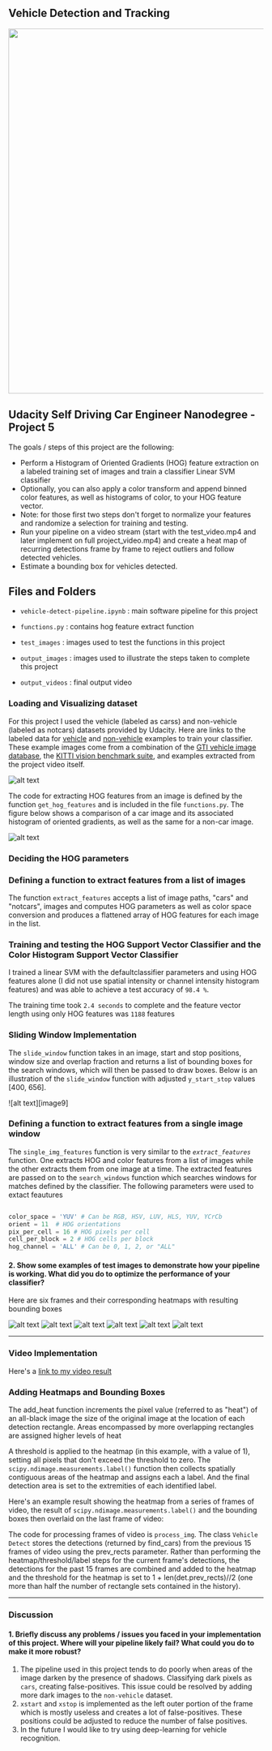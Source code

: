 [//]: # (Image References)
[image1]: ./output_images/data_visualization.png
[image2]: ./output_images/hog_visualization.png
[image3]: ./output_images/multiscale_detection_testimg1.png
[image4]: ./output_images/multiscale_detection_testimg1.png
[image5]: ./output_images/multiscale_detection_testimg1.png
[image6]: ./output_images/multiscale_detection_testimg1.png
[image7]: ./output_images/multiscale_detection_testimg1.png
[image8]: ./output_images/multiscale_detection_testimg1.png


## Vehicle Detection and Tracking

<p align="center"> 
<img src="./misc/project_vid.gif" width = "720">
</p>

## Udacity Self Driving Car Engineer Nanodegree - Project 5

The goals / steps of this project are the following:

* Perform a Histogram of Oriented Gradients (HOG) feature extraction on a labeled training set of images and train a classifier Linear SVM classifier
* Optionally, you can also apply a color transform and append binned color features, as well as histograms of color, to your HOG feature vector. 
* Note: for those first two steps don't forget to normalize your features and randomize a selection for training and testing.
* Run your pipeline on a video stream (start with the test_video.mp4 and later implement on full project_video.mp4) and create a heat map of recurring detections frame by frame to reject outliers and follow detected vehicles.
* Estimate a bounding box for vehicles detected.


## Files and Folders

* `vehicle-detect-pipeline.ipynb` : main software pipeline for this project 

* `functions.py`  : contains hog feature extract function

* `test_images` : images used to test the functions in this project

* `output_images` : images used to illustrate the steps taken to complete this project

* `output_videos` : final output video 

### Loading and Visualizing dataset
For this project I used the vehicle (labeled as carss) and non-vehicle (labeled as notcars) datasets provided by Udacity. Here are links to the labeled data for [vehicle](https://s3.amazonaws.com/udacity-sdc/Vehicle_Tracking/vehicles.zip) and [non-vehicle](https://s3.amazonaws.com/udacity-sdc/Vehicle_Tracking/non-vehicles.zip) examples to train your classifier.  These example images come from a combination of the [GTI vehicle image database](http://www.gti.ssr.upm.es/data/Vehicle_database.html), the [KITTI vision benchmark suite](http://www.cvlibs.net/datasets/kitti/), and examples extracted from the project video itself.

![alt text][image1]

The code for extracting HOG features from an image is defined by the function `get_hog_features` and is included in the file `functions.py`. The figure below shows a comparison of a car image and its associated histogram of oriented gradients, as well as the same for a non-car image.

![alt text][image2]

### Deciding the HOG parameters


### Defining a function to extract features from a list of images
The function `extract_features` accepts a list of image paths, "cars" and "notcars", images and computes HOG parameters as well as color space conversion and produces a flattened array of HOG features for each image in the list.

### Training and testing the HOG Support Vector Classifier and the Color Histogram Support Vector Classifier
I trained a linear SVM with the defaultclassifier parameters and using HOG features alone (I did not use spatial intensity or channel intensity histogram features) and was able to achieve a test accuracy of `98.4 %`.

The training time took `2.4 seconds` to complete and the feature vector length using only HOG features was `1188` features

### Sliding Window Implementation
The `slide_window` function takes in an image, start and stop positions, window size and overlap fraction and returns a list of bounding boxes for the search windows, which will then be passed to draw boxes. Below is an illustration of the `slide_window` function with adjusted `y_start_stop` values [400, 656].

![alt text][image9]

### Defining a function to extract features from a single image window
The `single_img_features` function is very similar to the *`extract_features`* function. One extracts HOG and color features from a list of images while the other extracts them from one image at a time. The extracted features are passed on to the `search_windows` function which searches windows for matches defined by the classifier. The following parameters were used to extact feautures

```python

color_space = 'YUV' # Can be RGB, HSV, LUV, HLS, YUV, YCrCb
orient = 11  # HOG orientations
pix_per_cell = 16 # HOG pixels per cell
cell_per_block = 2 # HOG cells per block
hog_channel = 'ALL' # Can be 0, 1, 2, or "ALL"
```

#### 2. Show some examples of test images to demonstrate how your pipeline is working.  What did you do to optimize the performance of your classifier?

Here are six frames and their corresponding heatmaps with resulting bounding boxes

![alt text][image3]
![alt text][image4]
![alt text][image5]
![alt text][image6]
![alt text][image7]
![alt text][image8]

---
### Video Implementation

Here's a [link to my video result](./output_videos/project_video.mp4)

### Adding Heatmaps and Bounding Boxes
The add_heat function increments the pixel value (referred to as "heat") of an all-black image the size of the original image at the location of each detection rectangle. Areas encompassed by more overlapping rectangles are assigned higher levels of heat


A threshold is applied to the heatmap (in this example, with a value of 1), setting all pixels that don't exceed the threshold to zero.
The `scipy.ndimage.measurements.label()` function then collects spatially contiguous areas of the heatmap and assigns each a label.
And the final detection area is set to the extremities of each identified label.

Here's an example result showing the heatmap from a series of frames of video, the result of `scipy.ndimage.measurements.label()` and the bounding boxes then overlaid on the last frame of video:

The code for processing frames of video is `process_img`. The class `Vehicle Detect` stores the detections (returned by find_cars) from the previous 15 frames of video using the prev_rects parameter. Rather than performing the heatmap/threshold/label steps for the current frame's detections, the detections for the past 15 frames are combined and added to the heatmap and the threshold for the heatmap is set to 1 + len(det.prev_rects)//2 (one more than half the number of rectangle sets contained in the history).

---

### Discussion

#### 1. Briefly discuss any problems / issues you faced in your implementation of this project.  Where will your pipeline likely fail?  What could you do to make it more robust?

1. The pipeline used in this project tends to do poorly when areas of the image darken by the presence of shadows. Classifying dark pixels as `cars`, creating false-positives. This issue could be resolved by adding more dark images to the `non-vehicle` dataset.
2. `xstart` and `xstop` is implemented as the left outer portion of the frame which is mostly useless and creates a lot of false-positives. These positions could be adjusted to reduce the number of false positives.
3. In the future I would like to try using deep-learning for vehicle recognition.


